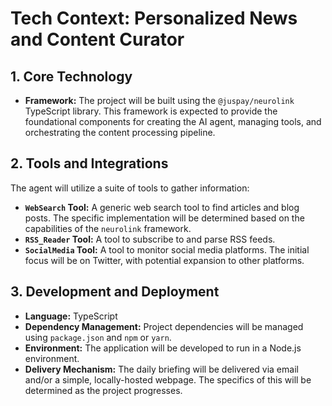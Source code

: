 # Tech Context: Personalized News and Content Curator

## 1. Core Technology

*   **Framework:** The project will be built using the `@juspay/neurolink` TypeScript library. This framework is expected to provide the foundational components for creating the AI agent, managing tools, and orchestrating the content processing pipeline.

## 2. Tools and Integrations

The agent will utilize a suite of tools to gather information:

*   **`WebSearch` Tool:** A generic web search tool to find articles and blog posts. The specific implementation will be determined based on the capabilities of the `neurolink` framework.
*   **`RSS_Reader` Tool:** A tool to subscribe to and parse RSS feeds.
*   **`SocialMedia` Tool:** A tool to monitor social media platforms. The initial focus will be on Twitter, with potential expansion to other platforms.

## 3. Development and Deployment

*   **Language:** TypeScript
*   **Dependency Management:** Project dependencies will be managed using `package.json` and `npm` or `yarn`.
*   **Environment:** The application will be developed to run in a Node.js environment.
*   **Delivery Mechanism:** The daily briefing will be delivered via email and/or a simple, locally-hosted webpage. The specifics of this will be determined as the project progresses.
